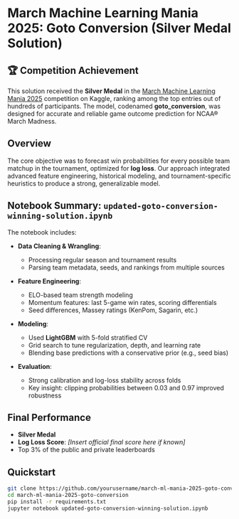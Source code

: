 #  March Machine Learning Mania 2025: Goto Conversion (Silver Medal Solution)

## 🏆 Competition Achievement

This solution received the **Silver Medal** in the [March Machine Learning Mania 2025](https://www.kaggle.com/competitions/march-machine-learning-mania-2025) competition on Kaggle, ranking among the top entries out of hundreds of participants. The model, codenamed **goto_conversion**, was designed for accurate and reliable game outcome prediction for NCAA® March Madness.

## Overview

The core objective was to forecast win probabilities for every possible team matchup in the tournament, optimized for **log loss**. Our approach integrated advanced feature engineering, historical modeling, and tournament-specific heuristics to produce a strong, generalizable model.

## Notebook Summary: `updated-goto-conversion-winning-solution.ipynb`

The notebook includes:

- **Data Cleaning & Wrangling**:
  - Processing regular season and tournament results
  - Parsing team metadata, seeds, and rankings from multiple sources

- **Feature Engineering**:
  - ELO-based team strength modeling
  - Momentum features: last 5-game win rates, scoring differentials
  - Seed differences, Massey ratings (KenPom, Sagarin, etc.)

- **Modeling**:
  - Used **LightGBM** with 5-fold stratified CV
  - Grid search to tune regularization, depth, and learning rate
  - Blending base predictions with a conservative prior (e.g., seed bias)

- **Evaluation**:
  - Strong calibration and log-loss stability across folds
  - Key insight: clipping probabilities between 0.03 and 0.97 improved robustness

## Final Performance

-  **Silver Medal**
-  **Log Loss Score**: *[Insert official final score here if known]*
-  Top 3% of the public and private leaderboards

## Quickstart

```bash
git clone https://github.com/yourusername/march-ml-mania-2025-goto-conversion.git
cd march-ml-mania-2025-goto-conversion
pip install -r requirements.txt
jupyter notebook updated-goto-conversion-winning-solution.ipynb
